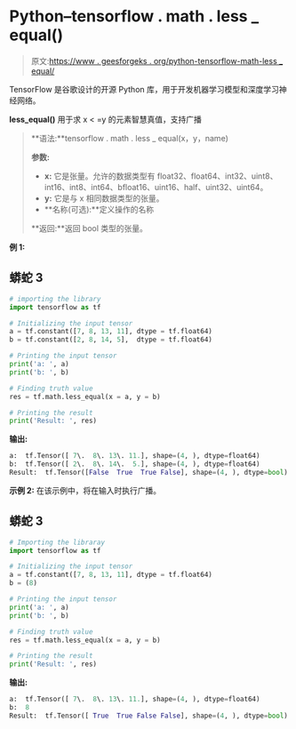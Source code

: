 # Python–tensorflow . math . less _ equal()

> 原文:[https://www . geesforgeks . org/python-tensorflow-math-less _ equal/](https://www.geeksforgeeks.org/python-tensorflow-math-less_equal/)

TensorFlow 是谷歌设计的开源 Python 库，用于开发机器学习模型和深度学习神经网络。

**less_equal()** 用于求 x < =y 的元素智慧真值，支持广播

> **语法:**tensorflow . math . less _ equal(x，y，name)
> 
> **参数:**
> 
> *   **x:** 它是张量。允许的数据类型有 float32、float64、int32、uint8、int16、int8、int64、bfloat16、uint16、half、uint32、uint64。
> *   **y:** 它是与 x 相同数据类型的张量。
> *   **名称(可选):**定义操作的名称
> 
> **返回:**返回 bool 类型的张量。

**例 1:**

## 蟒蛇 3

```py
# importing the library
import tensorflow as tf

# Initializing the input tensor
a = tf.constant([7, 8, 13, 11], dtype = tf.float64)
b = tf.constant([2, 8, 14, 5],  dtype = tf.float64)

# Printing the input tensor
print('a: ', a)
print('b: ', b)

# Finding truth value
res = tf.math.less_equal(x = a, y = b)

# Printing the result
print('Result: ', res)
```

**输出:**

```py
a:  tf.Tensor([ 7\.  8\. 13\. 11.], shape=(4, ), dtype=float64)
b:  tf.Tensor([ 2\.  8\. 14\.  5.], shape=(4, ), dtype=float64)
Result:  tf.Tensor([False  True  True False], shape=(4, ), dtype=bool)

```

**示例 2:** 在该示例中，将在输入时执行广播。

## 蟒蛇 3

```py
# Importing the libraray
import tensorflow as tf

# Initializing the input tensor
a = tf.constant([7, 8, 13, 11], dtype = tf.float64)
b = (8)

# Printing the input tensor
print('a: ', a)
print('b: ', b)

# Finding truth value
res = tf.math.less_equal(x = a, y = b)

# Printing the result
print('Result: ', res)
```

**输出:**

```py
a:  tf.Tensor([ 7\.  8\. 13\. 11.], shape=(4, ), dtype=float64)
b:  8
Result:  tf.Tensor([ True  True False False], shape=(4, ), dtype=bool)
```